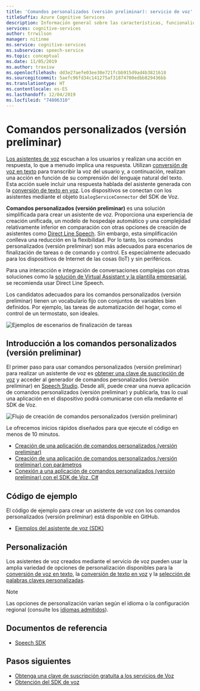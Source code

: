 ```yaml
---
title: 'Comandos personalizados (versión preliminar): servicio de voz'
titleSuffix: Azure Cognitive Services
description: Información general sobre las características, funcionalidades y restricciones de los comandos personalizados (versión preliminar), una solución para crear asistentes de voz.
services: cognitive-services
author: trrwilson
manager: nitinme
ms.service: cognitive-services
ms.subservice: speech-service
ms.topic: conceptual
ms.date: 11/05/2019
ms.author: travisw
ms.openlocfilehash: dd3e27aefe03ee30e721fcbb915d9ad4b3821618
ms.sourcegitcommit: 5aefc96fd34c141275af31874700edbb829436bb
ms.translationtype: HT
ms.contentlocale: es-ES
ms.lasthandoff: 12/04/2019
ms.locfileid: "74806310"
---
```

# <a name="custom-commands-preview"></a>Comandos personalizados (versión preliminar)

[Los asistentes de voz](voice-assistants.md) escuchan a los usuarios y realizan una acción en respuesta, lo que a menudo implica una respuesta. Utilizan [conversión de voz en texto](speech-to-text.md) para transcribir la voz del usuario y, a continuación, realizan una acción en función de su comprensión del lenguaje natural del texto. Esta acción suele incluir una respuesta hablada del asistente generada con la [conversión de texto en voz](text-to-speech.md). Los dispositivos se conectan con los asistentes mediante el objeto `DialogServiceConnector` del SDK de Voz.

**Comandos personalizados (versión preliminar)** es una solución simplificada para crear un asistente de voz. Proporciona una experiencia de creación unificada, un modelo de hospedaje automático y una complejidad relativamente inferior en comparación con otras opciones de creación de asistentes como [Direct Line Speech](direct-line-speech.md). Sin embargo, esta simplificación conlleva una reducción en la flexibilidad. Por lo tanto, los comandos personalizados (versión preliminar) son más adecuados para escenarios de finalización de tareas o de comando y control. Es especialmente adecuado para los dispositivos de Internet de las cosas (IoT) y sin periféricos.

Para una interacción e integración de conversaciones complejas con otras soluciones como la [solución de Virtual Assistant y la plantilla empresarial](https://docs.microsoft.com/azure/bot-service/bot-builder-enterprise-template-overview), se recomienda usar Direct Line Speech.

Los candidatos adecuados para los comandos personalizados (versión preliminar) tienen un vocabulario fijo con conjuntos de variables bien definidos. Por ejemplo, las tareas de automatización del hogar, como el control de un termostato, son ideales.

   ![Ejemplos de escenarios de finalización de tareas](media/voice-assistants/task-completion-examples.png "ejemplos de finalización de tareas")

## <a name="getting-started-with-custom-commands-preview"></a>Introducción a los comandos personalizados (versión preliminar)

El primer paso para usar comandos personalizados (versión preliminar) para realizar un asistente de voz es [obtener una clave de suscripción de voz](get-started.md) y acceder al generador de comandos personalizados (versión preliminar) en [Speech Studio](https://speech.microsoft.com). Desde allí, puede crear una nueva aplicación de comandos personalizados (versión preliminar) y publicarla, tras lo cual una aplicación en el dispositivo podrá comunicarse con ella mediante el SDK de Voz.

   ![Flujo de creación de comandos personalizados (versión preliminar)](media/voice-assistants/custom-commands-flow.png "Flujo de creación de los comandos personalizados (versión preliminar)")

Le ofrecemos inicios rápidos diseñados para que ejecute el código en menos de 10 minutos.

* [Creación de una aplicación de comandos personalizados (versión preliminar)](quickstart-custom-speech-commands-create-new.md)
* [Creación de una aplicación de comandos personalizados (versión preliminar) con parámetros](quickstart-custom-speech-commands-create-parameters.md)
* [Conexión a una aplicación de comandos personalizados (versión preliminar) con el SDK de Voz, C#](quickstart-custom-speech-commands-speech-sdk.md)

## <a name="sample-code"></a>Código de ejemplo

El código de ejemplo para crear un asistente de voz con los comandos personalizados (versión preliminar) está disponible en GitHub.

* [Ejemplos del asistente de voz (SDK)](https://aka.ms/csspeech/samples)

## <a name="customization"></a>Personalización

Los asistentes de voz creados mediante el servicio de voz pueden usar la amplia variedad de opciones de personalización disponibles para la [conversión de voz en texto](speech-to-text.md), la [conversión de texto en voz](text-to-speech.md) y la [selección de palabras claves personalizadas](speech-devices-sdk-create-kws.md).

> [!NOTE]
> Las opciones de personalización varían según el idioma o la configuración regional (consulte los [idiomas admitidos](supported-languages.md)).

## <a name="reference-docs"></a>Documentos de referencia

* [Speech SDK](speech-sdk-reference.md)

## <a name="next-steps"></a>Pasos siguientes

* [Obtenga una clave de suscripción gratuita a los servicios de Voz](get-started.md)
* [Obtención del SDK de voz](speech-sdk.md)
